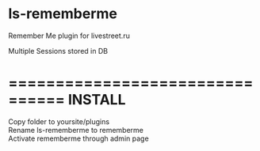 ls-rememberme
=============

Remember Me plugin for livestreet.ru

Multiple Sessions stored in DB

================================
INSTALL
================================

Copy folder to yoursite/plugins   
Rename ls-rememberme to rememberme  
Activate rememberme through admin page  
